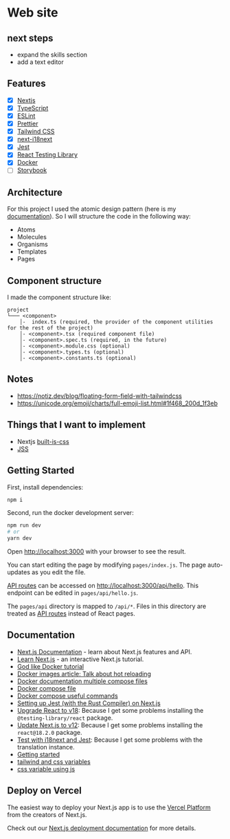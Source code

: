 # Web site

## next steps

- expand the skills section
- add a text editor

## Features

  - [x] [Nextjs](https://nextjs.org/)
  - [x] [TypeScript](https://www.typescriptlang.org/)
  - [x] [ESLint](https://eslint.org/)
  - [x] [Prettier](https://prettier.io/)
  - [x] [Tailwind CSS](https://tailwindcss.com/)
  - [x] [next-i18next](https://github.com/isaachinman/next-i18next)
  - [x] [Jest](https://facebook.github.io/jest/)
  - [x] [React Testing Library](https://testing-library.com/react/)
  - [x] [Docker](https://www.docker.com/)
  - [ ] [Storybook](https://storybook.js.org/)

## Architecture

For this project I used the atomic design pattern (here is my [documentation](https://github.com/csdev19/front-research/blob/main/sections/atomic-design.md)). So I will structure the code in the following way:

- Atoms
- Molecules
- Organisms
- Templates
- Pages

## Component structure

I made the component structure like:

```
project
└─── <component>
    │-  index.ts (required, the provider of the component utilities for the rest of the project)
    │- <component>.tsx (required component file)
    │- <component>.spec.ts (required, in the future)
    │- <component>.module.css (optional)
    │- <component>.types.ts (optional)
    │- <component>.constants.ts (optional)
```

## Notes

- https://notiz.dev/blog/floating-form-field-with-tailwindcss
- https://unicode.org/emoji/charts/full-emoji-list.html#1f468_200d_1f3eb

## Things that I want to implement

- Nextjs [built-is-css](https://nextjs.org/docs/basic-features/built-in-css-support)
- [JSS](https://cssinjs.org/?v=v10.9.1-alpha.2)

## Getting Started

First, install dependencies:

```bash
npm i
```

Second, run the docker development server:

```bash
npm run dev
# or
yarn dev
```

Open [http://localhost:3000](http://localhost:3000) with your browser to see the result.

You can start editing the page by modifying `pages/index.js`. The page auto-updates as you edit the file.

[API routes](https://nextjs.org/docs/api-routes/introduction) can be accessed on [http://localhost:3000/api/hello](http://localhost:3000/api/hello). This endpoint can be edited in `pages/api/hello.js`.

The `pages/api` directory is mapped to `/api/*`. Files in this directory are treated as [API routes](https://nextjs.org/docs/api-routes/introduction) instead of React pages.

## Documentation

- [Next.js Documentation](https://nextjs.org/docs) - learn about Next.js features and API.
- [Learn Next.js](https://nextjs.org/learn) - an interactive Next.js tutorial.
- [God like Docker tutorial](https://youtu.be/9zUHg7xjIqQ)
- [Docker images article: Talk about hot reloading](https://medium.com/nerd-for-tech/bigger-dockerignore-smaller-docker-images-49fa22e51c7)
- [Docker documentation multiple compose files](https://docs.docker.com/compose/reference/#specifying-multiple-compose-files)
- [Docker compose file](https://docs.docker.com/compose/compose-file/#compose-file)
- [Docker compose useful commands](https://medium.com/bb-tutorials-and-thoughts/next-js-local-development-with-docker-compose-7b1954292a1f)
- [Setting up Jest (with the Rust Compiler) on Next.js](https://nextjs.org/docs/testing#setting-up-jest-with-the-rust-compiler)
- [Upgrade React to v18](https://reactjs.org/blog/2022/03/08/react-18-upgrade-guide.html): Because I get some problems installing the `@testing-library/react` package.
- [Update Next.js to v12](https://nextjs.org/docs/upgrading): Because I get some problems installing the `react@18.2.0` package.
- [Test with i18next and Jest](https://react.i18next.com/misc/testing): Because I get some problems with the translation instance.
- [Getting started](https://jestjs.io/docs/getting-started#using-typescript)
- [tailwind and css variables](https://levelup.gitconnected.com/tailwindcss-with-css-variables-513abe2e9a5)
- [css variable using js](https://davidwalsh.name/css-variables-javascript#:~:text=Setting%20a%20CSS%20Variable's%20Value,style%20)

## Deploy on Vercel

The easiest way to deploy your Next.js app is to use the [Vercel Platform](https://vercel.com/new?utm_medium=default-template&filter=next.js&utm_source=create-next-app&utm_campaign=create-next-app-readme) from the creators of Next.js.

Check out our [Next.js deployment documentation](https://nextjs.org/docs/deployment) for more details.
